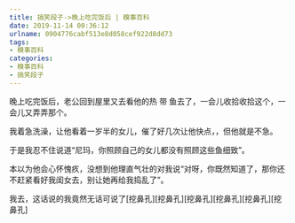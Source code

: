 ```yaml
---
title: 搞笑段子->晚上吃完饭后 | 糗事百科
date: 2019-11-14 00:36:12
urlname: 0904776cabf513e8d058cef922d8dd73
tags: 
- 糗事百科
categories:
- 糗事百科
- 搞笑段子
---
```

晚上吃完饭后，老公回到屋里又去看他的热 带 鱼去了，一会儿收拾收拾这个，一会儿又弄弄那个。

我着急洗澡，让他看着一岁半的女儿，催了好几次让他快点，，但他就是不急。

于是我忍不住说道“尼玛，你照顾自己的女儿都没有照顾这些鱼细致”。

本以为他会心怀愧疚，没想到他理直气壮的对我说“对呀，你既然知道了，那你还不赶紧看好我闺女去，别让她再给我捣乱了”。

我去，这话说的我竟然无话可说了[挖鼻孔][挖鼻孔][挖鼻孔][挖鼻孔][挖鼻孔][挖鼻孔]



